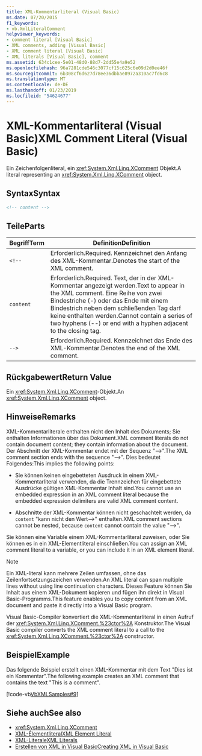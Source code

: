 ```yaml
---
title: XML-Kommentarliteral (Visual Basic)
ms.date: 07/20/2015
f1_keywords:
- vb.XmlLiteralComment
helpviewer_keywords:
- comment literal [Visual Basic]
- XML comments, adding [Visual Basic]
- XML comment literal [Visual Basic]
- XML literals [Visual Basic], comment
ms.assetid: 634c1cee-5e01-48d0-88d7-2dd55e4a9e52
ms.openlocfilehash: 96a7281cde546c3077cf15c625c6e09d2d0ee46f
ms.sourcegitcommit: 6b308cf6d627d78ee36dbbae8972a310ac7fd6c8
ms.translationtype: MT
ms.contentlocale: de-DE
ms.lasthandoff: 01/23/2019
ms.locfileid: "54624677"
---
```

# <a name="xml-comment-literal-visual-basic"></a><span data-ttu-id="6365d-102">XML-Kommentarliteral (Visual Basic)</span><span class="sxs-lookup"><span data-stu-id="6365d-102">XML Comment Literal (Visual Basic)</span></span>
<span data-ttu-id="6365d-103">Ein Zeichenfolgenliteral, ein <xref:System.Xml.Linq.XComment> Objekt.</span><span class="sxs-lookup"><span data-stu-id="6365d-103">A literal representing an <xref:System.Xml.Linq.XComment> object.</span></span>  
  
## <a name="syntax"></a><span data-ttu-id="6365d-104">Syntax</span><span class="sxs-lookup"><span data-stu-id="6365d-104">Syntax</span></span>  
  
```xml  
<!-- content -->  
```  
  
## <a name="parts"></a><span data-ttu-id="6365d-105">Teile</span><span class="sxs-lookup"><span data-stu-id="6365d-105">Parts</span></span>  
  
|<span data-ttu-id="6365d-106">Begriff</span><span class="sxs-lookup"><span data-stu-id="6365d-106">Term</span></span>|<span data-ttu-id="6365d-107">Definition</span><span class="sxs-lookup"><span data-stu-id="6365d-107">Definition</span></span>|  
|---|---|  
|`<!--`|<span data-ttu-id="6365d-108">Erforderlich.</span><span class="sxs-lookup"><span data-stu-id="6365d-108">Required.</span></span> <span data-ttu-id="6365d-109">Kennzeichnet den Anfang des XML-Kommentar.</span><span class="sxs-lookup"><span data-stu-id="6365d-109">Denotes the start of the XML comment.</span></span>|  
|`content`|<span data-ttu-id="6365d-110">Erforderlich.</span><span class="sxs-lookup"><span data-stu-id="6365d-110">Required.</span></span> <span data-ttu-id="6365d-111">Text, der in der XML-Kommentar angezeigt werden.</span><span class="sxs-lookup"><span data-stu-id="6365d-111">Text to appear in the XML comment.</span></span> <span data-ttu-id="6365d-112">Eine Reihe von zwei Bindestriche (-) oder das Ende mit einem Bindestrich neben dem schließenden Tag darf keine enthalten werden.</span><span class="sxs-lookup"><span data-stu-id="6365d-112">Cannot contain a series of two hyphens (--) or end with a hyphen adjacent to the closing tag.</span></span>|  
|`-->`|<span data-ttu-id="6365d-113">Erforderlich.</span><span class="sxs-lookup"><span data-stu-id="6365d-113">Required.</span></span> <span data-ttu-id="6365d-114">Kennzeichnet das Ende des XML-Kommentar.</span><span class="sxs-lookup"><span data-stu-id="6365d-114">Denotes the end of the XML comment.</span></span>|  
  
## <a name="return-value"></a><span data-ttu-id="6365d-115">Rückgabewert</span><span class="sxs-lookup"><span data-stu-id="6365d-115">Return Value</span></span>  
 <span data-ttu-id="6365d-116">Ein <xref:System.Xml.Linq.XComment>-Objekt.</span><span class="sxs-lookup"><span data-stu-id="6365d-116">An <xref:System.Xml.Linq.XComment> object.</span></span>  
  
## <a name="remarks"></a><span data-ttu-id="6365d-117">Hinweise</span><span class="sxs-lookup"><span data-stu-id="6365d-117">Remarks</span></span>  
 <span data-ttu-id="6365d-118">XML-Kommentarliterale enthalten nicht den Inhalt des Dokuments; Sie enthalten Informationen über das Dokument.</span><span class="sxs-lookup"><span data-stu-id="6365d-118">XML comment literals do not contain document content; they contain information about the document.</span></span> <span data-ttu-id="6365d-119">Der Abschnitt der XML-Kommentar endet mit der Sequenz "-->".</span><span class="sxs-lookup"><span data-stu-id="6365d-119">The XML comment section ends with the sequence "-->".</span></span> <span data-ttu-id="6365d-120">Dies bedeutet Folgendes:</span><span class="sxs-lookup"><span data-stu-id="6365d-120">This implies the following points:</span></span>  
  
-   <span data-ttu-id="6365d-121">Sie können keinen eingebetteten Ausdruck in einem XML-Kommentarliteral verwenden, da die Trennzeichen für eingebettete Ausdrücke gültigen XML-Kommentar Inhalt sind.</span><span class="sxs-lookup"><span data-stu-id="6365d-121">You cannot use an embedded expression in an XML comment literal because the embedded expression delimiters are valid XML comment content.</span></span>  
  
-   <span data-ttu-id="6365d-122">Abschnitte der XML-Kommentar können nicht geschachtelt werden, da `content` "kann nicht den Wert-->" enthalten.</span><span class="sxs-lookup"><span data-stu-id="6365d-122">XML comment sections cannot be nested, because `content` cannot contain the value "-->".</span></span>  
  
 <span data-ttu-id="6365d-123">Sie können eine Variable einem XML-Kommentarliteral zuweisen, oder Sie können es in ein XML-Elementliteral einschließen.</span><span class="sxs-lookup"><span data-stu-id="6365d-123">You can assign an XML comment literal to a variable, or you can include it in an XML element literal.</span></span>  
  
> [!NOTE]
>  <span data-ttu-id="6365d-124">Ein XML-literal kann mehrere Zeilen umfassen, ohne das Zeilenfortsetzungszeichen verwenden.</span><span class="sxs-lookup"><span data-stu-id="6365d-124">An XML literal can span multiple lines without using line continuation characters.</span></span> <span data-ttu-id="6365d-125">Dieses Feature können Sie Inhalt aus einem XML-Dokument kopieren und fügen ihn direkt in Visual Basic-Programms.</span><span class="sxs-lookup"><span data-stu-id="6365d-125">This feature enables you to copy content from an XML document and paste it directly into a Visual Basic program.</span></span>  
  
 <span data-ttu-id="6365d-126">Visual Basic-Compiler konvertiert die XML-Kommentarliteral in einen Aufruf der <xref:System.Xml.Linq.XComment.%23ctor%2A> Konstruktor.</span><span class="sxs-lookup"><span data-stu-id="6365d-126">The Visual Basic compiler converts the XML comment literal to a call to the <xref:System.Xml.Linq.XComment.%23ctor%2A> constructor.</span></span>  
  
## <a name="example"></a><span data-ttu-id="6365d-127">Beispiel</span><span class="sxs-lookup"><span data-stu-id="6365d-127">Example</span></span>  
 <span data-ttu-id="6365d-128">Das folgende Beispiel erstellt einen XML-Kommentar mit dem Text "Dies ist ein Kommentar".</span><span class="sxs-lookup"><span data-stu-id="6365d-128">The following example creates an XML comment that contains the text "This is a comment".</span></span>  
  
 [!code-vb[VbXMLSamples#9](../../../visual-basic/language-reference/operators/codesnippet/VisualBasic/xml-comment-literal_1.vb)]  
  
## <a name="see-also"></a><span data-ttu-id="6365d-129">Siehe auch</span><span class="sxs-lookup"><span data-stu-id="6365d-129">See also</span></span>
- <xref:System.Xml.Linq.XComment>
- [<span data-ttu-id="6365d-130">XML-Elementliteral</span><span class="sxs-lookup"><span data-stu-id="6365d-130">XML Element Literal</span></span>](../../../visual-basic/language-reference/xml-literals/xml-element-literal.md)
- [<span data-ttu-id="6365d-131">XML-Literale</span><span class="sxs-lookup"><span data-stu-id="6365d-131">XML Literals</span></span>](../../../visual-basic/language-reference/xml-literals/index.md)
- [<span data-ttu-id="6365d-132">Erstellen von XML in Visual Basic</span><span class="sxs-lookup"><span data-stu-id="6365d-132">Creating XML in Visual Basic</span></span>](../../../visual-basic/programming-guide/language-features/xml/creating-xml.md)
